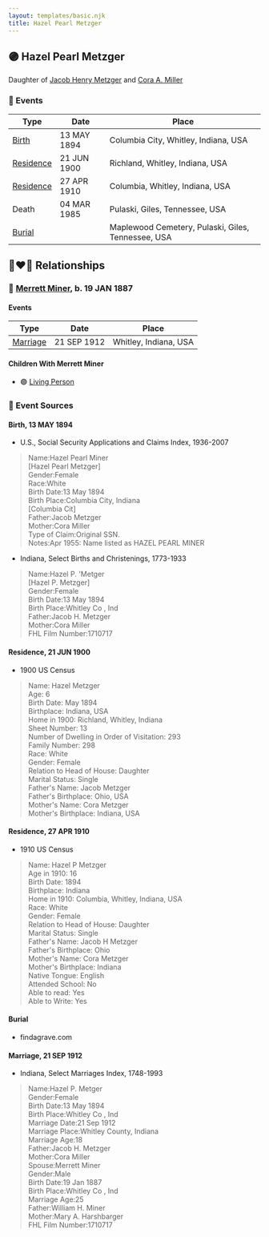 ```yaml
---
layout: templates/basic.njk
title: Hazel Pearl Metzger
---
```

## 🟣 Hazel Pearl Metzger

Daughter of [Jacob Henry Metzger](/people/1/13773745) and [Cora A. Miller](/people/1/12053368)

### 📆 Events

Type | Date | Place
------ | ------ | ------
[Birth](#event-7efc3ce3-d505-4431-a793-656c2f4de639) | 13 MAY 1894 | Columbia City, Whitley, Indiana, USA
[Residence](#event-d0a0e1ab-1c71-493a-afd9-fd0b1f4ff994) | 21 JUN 1900 | Richland, Whitley, Indiana, USA
[Residence](#event-45d9ff71-85d4-4d74-8b80-8f451aa7013d) | 27 APR 1910 | Columbia, Whitley, Indiana, USA
Death | 04 MAR 1985 | Pulaski, Giles, Tennessee, USA
[Burial](#event-ed92d50e-3432-49c1-9f77-88e5576037d6) |  | Maplewood Cemetery, Pulaski, Giles, Tennessee, USA

## 👩‍❤️‍👨 Relationships

### 🔵 [Merrett Miner](/people/1/16338212), b. 19 JAN 1887

#### Events

Type | Date | Place
------ | ------ | ------
[Marriage](#event-c32bad3e-00fc-4662-8e8c-9f3682e78632) | 21 SEP 1912 | Whitley, Indiana, USA
#### Children With Merrett Miner
* 🟣 [Living Person](/people/5/57825613)
### 📰 Event Sources

#### <a id="event-7efc3ce3-d505-4431-a793-656c2f4de639"></a> Birth, 13 MAY 1894
* U.S., Social Security Applications and Claims Index, 1936-2007
>   
  > Name:Hazel Pearl Miner  
  > [Hazel Pearl Metzger]   
  > Gender:Female  
  > Race:White  
  > Birth Date:13 May 1894  
  > Birth Place:Columbia City, Indiana  
  > [Columbia Cit]   
  > Father:Jacob Metzger  
  > Mother:Cora Miller  
  > Type of Claim:Original SSN.  
  > Notes:Apr 1955: Name listed as HAZEL PEARL MINER
* Indiana, Select Births and Christenings, 1773-1933
>   
  > Name:Hazel P. 'Metger  
  > [Hazel P. Metzger]   
  > Gender:Female  
  > Birth Date:13 May 1894  
  > Birth Place:Whitley Co , Ind  
  > Father:Jacob H. Metzger  
  > Mother:Cora Miller  
  > FHL Film Number:1710717

#### <a id="event-d0a0e1ab-1c71-493a-afd9-fd0b1f4ff994"></a> Residence, 21 JUN 1900
* 1900 US Census
>   
  > Name: Hazel Metzger  
  > Age: 6  
  > Birth Date: May 1894  
  > Birthplace: Indiana, USA  
  > Home in 1900: Richland, Whitley, Indiana  
  > Sheet Number: 13  
  > Number of Dwelling in Order of Visitation: 293  
  > Family Number: 298  
  > Race: White  
  > Gender: Female  
  > Relation to Head of House: Daughter  
  > Marital Status: Single  
  > Father's Name: Jacob Metzger  
  > Father's Birthplace: Ohio, USA  
  > Mother's Name: Cora Metzger  
  > Mother's Birthplace: Indiana, USA

#### <a id="event-45d9ff71-85d4-4d74-8b80-8f451aa7013d"></a> Residence, 27 APR 1910
* 1910 US Census
>   
  > Name: Hazel P Metzger  
  > Age in 1910: 16  
  > Birth Date: 1894  
  > Birthplace: Indiana  
  > Home in 1910: Columbia, Whitley, Indiana, USA  
  > Race: White  
  > Gender: Female  
  > Relation to Head of House: Daughter  
  > Marital Status: Single  
  > Father's Name: Jacob H Metzger  
  > Father's Birthplace: Ohio  
  > Mother's Name: Cora Metzger  
  > Mother's Birthplace: Indiana  
  > Native Tongue: English  
  > Attended School: No  
  > Able to read: Yes  
  > Able to Write: Yes

#### <a id="event-ed92d50e-3432-49c1-9f77-88e5576037d6"></a> Burial
* findagrave.com

#### <a id="event-c32bad3e-00fc-4662-8e8c-9f3682e78632"></a> Marriage, 21 SEP 1912
* Indiana, Select Marriages Index, 1748-1993
>   
  > Name:Hazel P. Metger  
  > Gender:Female  
  > Birth Date:13 May 1894  
  > Birth Place:Whitley Co , Ind  
  > Marriage Date:21 Sep 1912  
  > Marriage Place:Whitley County, Indiana  
  > Marriage Age:18  
  > Father:Jacob H. Metzger  
  > Mother:Cora Miller  
  > Spouse:Merrett Miner  
  > Gender:Male  
  > Birth Date:19 Jan 1887  
  > Birth Place:Whitley Co , Ind  
  > Marriage Age:25  
  > Father:William H. Miner  
  > Mother:Mary A. Harshbarger  
  > FHL Film Number:1710717